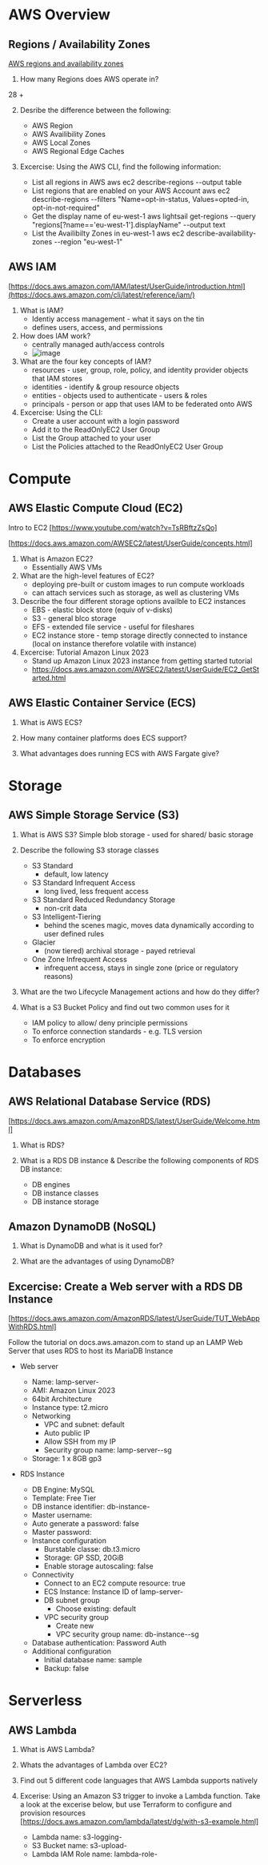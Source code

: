 # AWS Overview

## Regions / Availability Zones

[AWS regions and availability zones](https://docs.aws.amazon.com/AWSEC2/latest/UserGuide/using-regions-availability-zones.html)

1. How many Regions does AWS operate in?

28 +

2. Desribe the difference between the following:
    - AWS Region
    - AWS Availibility Zones
    - AWS Local Zones
    - AWS Regional Edge Caches

2. Excercise: Using the AWS CLI, find the following information:
    - List all regions in AWS
    aws ec2 describe-regions --output table
    - List regions that are enabled on your AWS Account
    aws ec2 describe-regions --filters "Name=opt-in-status, Values=opted-in, opt-in-not-required"
    - Get the display name of eu-west-1
    aws lightsail get-regions --query "regions[?name=='eu-west-1'].displayName" --output text
    - List the Availibilty Zones in eu-west-1
    aws ec2 describe-availability-zones --region "eu-west-1"


## AWS IAM

[https://docs.aws.amazon.com/IAM/latest/UserGuide/introduction.html](https://docs.aws.amazon.com/cli/latest/reference/iam/)

1. What is IAM?
    - Identiy access management - what it says on the tin
    - defines users, access, and permissions
2. How does IAM work?
    - centrally managed auth/access controls
    - ![image](https://github.com/rory-loughrey-kainos/Platform_Academy_Clone/assets/141819259/e02be4b9-ac99-4128-9af1-5cdc896af0ff)
3. What are the four key concepts of IAM?
    - resources - user, group, role, policy, and identity provider objects that IAM stores
    - identities - identify & group resource objects
    - entities - objects used to authenticate - users & roles
    - principals - person or app that uses IAM to be federated onto AWS 
4. Excercise: Using the CLI: 
    - Create a user account with a login password
    - Add it to the ReadOnlyEC2 User Group
    - List the Group attached to your user
    - List the Policies attached to the ReadOnlyEC2 User Group

# Compute

## AWS Elastic Compute Cloud (EC2)

Intro to EC2
[https://www.youtube.com/watch?v=TsRBftzZsQo]

[https://docs.aws.amazon.com/AWSEC2/latest/UserGuide/concepts.html]


1. What is Amazon EC2?
    - Essentially AWS VMs
2. What are the high-level features of EC2?
    - deploying pre-built or custom images to run compute workloads
    - can attach services such as storage, as well as clustering VMs
3. Describe the four different storage options availble to EC2 instances
    - EBS - elastic block store (equiv of v-disks)
    - S3 - general blco storage
    - EFS - extended file service - useful for fileshares
    - EC2 instance store - temp storage directly connected to instance (local on instance therefore volatile with instance)
4. Excercise: Tutorial Amazon Linux 2023
    - Stand up Amazon Linux 2023 instance from getting started tutorial
    - https://docs.aws.amazon.com/AWSEC2/latest/UserGuide/EC2_GetStarted.html

## AWS Elastic Container Service (ECS)

1. What is AWS ECS?
   
3. How many container platforms does ECS support?

4. What advantages does running ECS with AWS Fargate give?

# Storage

## AWS Simple Storage Service (S3)

1. What is AWS S3?
   Simple blob storage - used for shared/ basic storage

2. Describe the following S3 storage classes 
    - S3 Standard
      - default, low latency
    - S3 Standard Infrequent Access
      - long lived, less frequent access 
    - S3 Standard Reduced Redundancy Storage
      - non-crit data
    - S3 Intelligent-Tiering
      - behind the scenes magic, moves data dynamically according to user defined rules
    - Glacier
      - (now tiered) archival storage - payed retrieval
    - One Zone Infrequent Access
      - infrequent access, stays in single zone (price or regulatory reasons)

3. What are the two Lifecycle Management actions and how do they differ?

4. What is a S3 Bucket Policy and find out two common uses for it
   - IAM policy to allow/ deny principle permissions
   - To enforce connection standards - e.g. TLS version
   - To enforce encryption

# Databases

## AWS Relational Database Service (RDS) 

[https://docs.aws.amazon.com/AmazonRDS/latest/UserGuide/Welcome.html]

1. What is RDS?

2. What is a RDS DB instance & Describe the following components of RDS DB instance:
    - DB engines
    - DB instance classes
    - DB instance storage

## Amazon DynamoDB (NoSQL)

1. What is DynamoDB and what is it used for?

2. What are the advantages of using DynamoDB?

## Excercise: Create a Web server with a RDS DB Instance

[https://docs.aws.amazon.com/AmazonRDS/latest/UserGuide/TUT_WebAppWithRDS.html]

Follow the tutorial on docs.aws.amazon.com to stand up an LAMP Web Server that uses RDS to host its MariaDB Instance

- Web server
    - Name: lamp-server-<yourname>
    - AMI: Amazon Linux 2023
    - 64bit Architecture
    - Instance type: t2.micro
    - Networking
        - VPC and subnet: default
        - Auto public IP
        - Allow SSH from my IP
        - Security group name: lamp-server-<yourname>-sg
    - Storage: 1 x 8GB gp3

- RDS Instance
    - DB Engine: MySQL
    - Template: Free Tier
    - DB instance identifier: db-instance-<yourname>
    - Master username:<yourname>
    - Auto generate a password: false
    - Master password:<enter a password>
    - Instance configuration
        - Burstable classe: db.t3.micro
        - Storage: GP SSD, 20GiB
        - Enable storage autoscaling: false
    - Connectivity
        - Connect to an EC2 compute resource: true
        - ECS Instance: Instance ID of lamp-server-<yourname>
        - DB subnet group
            - Choose existing: default
        - VPC security group
            - Create new
            - VPC security group name: db-instance-<yourname>-sg
    - Database authentication: Password Auth
    - Additional configuration
        - Initial database name: sample
        - Backup: false

# Serverless

## AWS Lambda

1. What is AWS Lambda?

2. Whats the advantages of Lambda over EC2?

3. Find out 5 different code languages that AWS Lambda supports natively 

4. Excerise: Using an Amazon S3 trigger to invoke a Lambda function. Take a look at the excerise below, but use Terraform to configure and provision resources
[https://docs.aws.amazon.com/lambda/latest/dg/with-s3-example.html]

    - Lambda name: s3-logging-<yourname>
    - S3 Bucket name: s3-upload-<yourname>
    - Lambda IAM Role name: lambda-role-<yourname>



